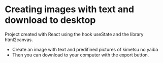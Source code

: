 # Creating images with text and download to desktop

Project created with React using the hook useState and the library html2canvas.

- Create an image with text and predifined pictures of kimetsu no yaiba
- Then you can download to your computer with the export button.
